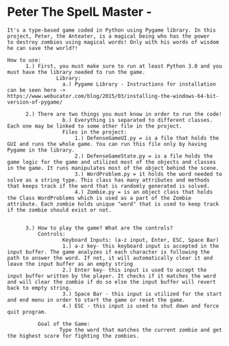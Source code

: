 # Peter The SpelL Master - 
    It's a type-based game coded in Python using Pygame library. In this project, Peter, the Anteater, is a magical being who has the power     to destroy zombies using magical words! Only with his words of wisdom he can save the world?!
    
    How to use:
          1.) First, you must make sure to run at least Python 3.0 and you must have the library needed to run the game.
                    Library:
                      a.) Pygame Library - Instructions for installation can be seen here ->                                                                                             https://www.webucator.com/blog/2015/03/installing-the-windows-64-bit-version-of-pygame/
          
          2.) There are two things you must know in order to run the code!
                      b.) Everything is separated to different classes. Each one may be linked to some other file in the project.
                      Files in the project:
                          1.) DefenseGameUI.py = is a file that holds the GUI and runs the whole game. You can run this file only by having Pygame in the library.
                          2.) DefenseGameState.py = is a file holds the game logic for the game and utilized most of the objects and classes in the game. It runs manipulates most of the object behind the scene.
                          3.) WordProblem.py = it holds the word needed to solve as a string type. This class has many attributes and methods that keeps track if the word that is randomly generated is solved.
                          4.) Zombie.py = is an object class that holds the Class WordProblems which is used as a part of the Zombie attribute. Each zombie holds unique "word" that is used to keep track if the zombie should exist or not.
                          
                          
          3.) How to play the game? What are the controls?
              Controls:
                      Keyboard Inputs: (a-z input, Enter, ESC, Space Bar)
                      1.) a-z key- this keyboard input is accepted in the input buffer. The game analyzes if each character is following the path to answer the word. If not, it will automatically clear it and leave the input buffer as an empty string
                      2.) Enter key- this input is used to accept the input buffer written by the player. It checks if it matches the word                           and will clear the zombie if do so else the input buffer will revert back to empty string.
                      3.) Space Bar - this input is utilized for the start and end menu in order to start the game or reset the game.
                      4.) ESC - this input is used to shut down and force quit program.
              
              Goal of the Game:
                     Type the word that matches the current zombie and get the highest score for fighting the zombies.

